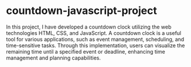# countdown-javascript-project

In this project, I have developed a countdown clock utilizing the web technologies HTML, CSS, and JavaScript. A countdown clock is a useful tool for various applications, such as event management, scheduling, and time-sensitive tasks. Through this implementation, users can visualize the remaining time until a specified event or deadline, enhancing time management and planning capabilities.
